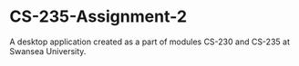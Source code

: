 # CS-235-Assignment-2

A desktop application created as a part of modules CS-230 and CS-235 at Swansea University.
